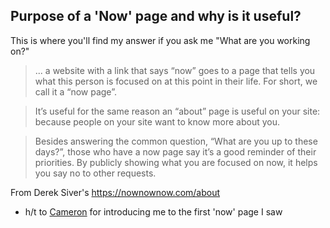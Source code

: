 
## Purpose of a 'Now' page and why is it useful?

This is where you'll find my answer if you ask me "What are you working on?"

> ... a website with a link that says “now” goes to a page that tells you what this person is focused on at this point in their life. For short, we call it a “now page”.

> It’s useful for the same reason an “about” page is useful on your site: because people on your site want to know more about you.

> Besides answering the common question, “What are you up to these days?”, those who have a now page say it’s a good reminder of their priorities. By publicly showing what you are focused on now, it helps you say no to other requests.

From Derek Siver's https://nownownow.com/about

* h/t to [Cameron](https://github.com/hydrosquall) for introducing me to the first 'now' page I saw 